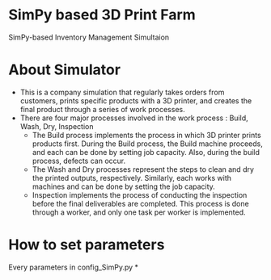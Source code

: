 # SimPy based 3D Print Farm
SimPy-based Inventory Management Simultaion

# About Simulator
* This is a company simulation that regularly takes orders from customers, prints specific products with a 3D printer, and creates the final product through a series of work processes.
* There are four major processes involved in the work process : Build, Wash, Dry, Inspection
    * The Build process implements the process in which 3D printer prints products first. During the Build process, the Build machine proceeds, and each can be done by setting job capacity. Also, during the build process, defects can occur.
    * The Wash and Dry processes represent the steps to clean and dry the printed outputs, respectively. Similarly, each works with machines and can be done by setting the job capacity.
    * Inspection implements the process of conducting the inspection before the final deliverables are completed. This process is done through a worker, and only one task per worker is implemented.

# How to set parameters
Every parameters in config_SimPy.py
* 